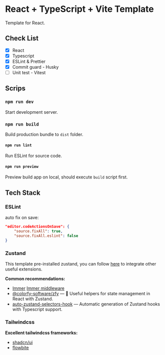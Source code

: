 # React + TypeScript + Vite Template

Template for React.

## Check List

- [x] React
- [x] Typescript
- [x] ESLint & Prettier
- [x] Commit guard - Husky
- [ ] Unit test - Vitest

## Scrips

### `npm run dev`

Start development server.

### `npm run build`

Build production bundle to `dist` folder.

#### `npm run lint`

Run ESLint for source code.

#### `npm run preview`

Preview build app on local, should execute `build` script first.

## Tech Stack

### ESLint
auto fix on save:
```json
"editor.codeActionsOnSave": {
    "source.fixAll": true,
    "source.fixAll.eslint": false
}
```

### Zustand

This template pre-installed zustand, you can follow [here](https://docs.pmnd.rs/zustand/integrations/third-party-libraries) to integrate other useful extensions.

**Common recommendations:**

- [Immer](https://immerjs.github.io/immer/)
  [Immer middleware](https://docs.pmnd.rs/zustand/integrations/immer-middleware)
- [@colorfy-software/zfy](https://colorfy-software.gitbook.io/zfy/) — 🧸 Useful helpers for state management in React with Zustand.
- [auto-zustand-selectors-hook](https://github.com/Albert-Gao/auto-zustand-selectors-hook) — Automatic generation of Zustand hooks with Typescript support.

### Tailwindcss

**Excellent tailwindcss frameworks:**

- [shadcn/ui](https://ui.shadcn.com/)
- [flowbite](https://flowbite.com/)
